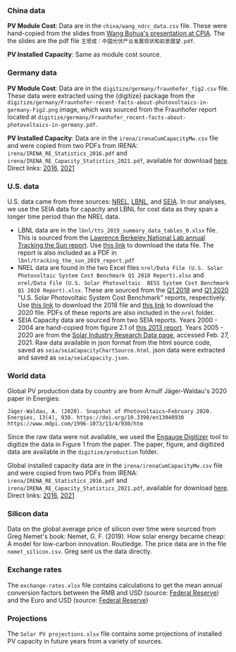 ### China data

**PV Module Cost**: Data are in the `china/wang_ndrc_data.csv` file. These were hand-copied from the slides from [Wang Bohua's presentation at CPIA](https://mp.weixin.qq.com/s/lU9TW6wEjR0Fe9cOYk221A). The the slides are the pdf file `王思成：中国光伏产业发展现状和前景展望.pdf`.

**PV Installed Capacity**: Same as module cost source.

### Germany data

**PV Module Cost**: Data are in the `digitize/germany/fraunhofer_fig2.csv` file. These data were extracted using the {digitize} package from the `digitize/germany/Fraunhofer-recent-facts-about-photovoltaics-in-germany-Fig2.png` image, which was sourced from the Fraunhofer report located at `digitize/germany/Fraunhofer_recent-facts-about-photovoltaics-in-germany.pdf`.

**PV Installed Capacity**: Data are in the `irena/irenaCumCapacityMw.csv` file and were copied from two PDFs from IRENA: `irena/IRENA_RE_Statistics_2016.pdf` and `irena/IRENA_RE_Capacity_Statistics_2021.pdf`, available for download [here](https://www.irena.org/Statistics/Download-Data). Direct links: [2016](https://www.irena.org/publications/2016/Jul/Renewable-Energy-Statistics-2016), [2021](https://www.irena.org/publications/2021/March/Renewable-Capacity-Statistics-2021)

### U.S. data

U.S. data came from three sources: [NREL](https://www.nrel.gov/), [LBNL](https://www.lbl.gov/), and [SEIA](https://www.seia.org/). In our analyses, we use the SEIA data for capacity and LBNL for cost data as they span a longer time period than the NREL data.

- LBNL data are in the `lbnl/tts_2019_summary_data_tables_0.xlsx` file. This is sourced from the [Lawrence Berkeley National Lab annual Tracking the Sun report](https://emp.lbl.gov/tracking-the-sun). Use [this link](https://emp.lbl.gov/sites/default/files/tts_2019_summary_data_tables_0.xlsx) to download the data file. The report is also included as a PDF in `lbnl/tracking_the_sun_2019_report.pdf`
- NREL data are found in the two Excel files `nrel/Data File (U.S. Solar Photovoltaic System Cost Benchmark Q1 2018 Report).xlsx` and `nrel/Data File (U.S. Solar Photovoltaic  BESS System Cost Benchmark Q1 2020 Report).xlsx`. These are sourced from the
[Q1 2018](https://data.nrel.gov/submissions/103) and [Q1 2020](https://data.nrel.gov/submissions/158) "U.S. Solar Photovoltaic System Cost Benchmark" reports, respectively. Use [this link](https://data.nrel.gov/system/files/103/Data%20File%20%28U.S.%20Solar%20Photovoltaic%20System%20Cost%20Benchmark%20Q1%202018%20Report%29.xlsx) to download the 2018 file and [this link](https://data.nrel.gov/system/files/158/Data%20File%20%28U.S.%20Solar%20Photovoltaic%20%20BESS%20System%20Cost%20Benchmark%20Q1%202020%20Report%29.xlsx) to download the 2020 file. PDFs of these reports are also included in the `nrel` folder.
- SEIA Capacity data are sourced from two SEIA reports. Years 2000 - 2004 are hand-copied from figure 2.1 of [this 2013 report](https://www.seia.org/research-resources/solar-market-insight-report-2013-year-review). Years 2005 - 2020 are from the [Solar Industry Research Data page](https://www.seia.org/solar-industry-research-data), accessed Feb. 27, 2021. Raw data available in json format from the html source code, saved as `seia/seiaCapacityChartSource.html`. json data were extracted and saved as `seia/seiaCapacity.json`.

### World data

Global PV production data by country are from Arnulf Jäger-Waldau's 2020 paper in Energies:

    Jäger-Waldau, A. (2020). Snapshot of Photovoltaics—February 2020.
    Energies, 13(4), 930. https://doi.org/10.3390/en13040930
    https://www.mdpi.com/1996-1073/13/4/930/htm

Since the raw data were not available, we used the [Engauge Digitizer](https://markummitchell.github.io/engauge-digitizer/) tool to digitize the data in Figure 1 from the paper. The paper, figure, and digitized data are available in the `digitize/production` folder.

Global installed capacity data are in the `irena/irenaCumCapacityMw.csv` file and were copied from two PDFs from IRENA: `irena/IRENA_RE_Statistics_2016.pdf` and `irena/IRENA_RE_Capacity_Statistics_2021.pdf`, available for download [here](https://www.irena.org/Statistics/Download-Data). Direct links: [2016](https://www.irena.org/publications/2016/Jul/Renewable-Energy-Statistics-2016), [2021](https://www.irena.org/publications/2021/March/Renewable-Capacity-Statistics-2021)

### Silicon data

Data on the global average price of silicon over time were sourced from Greg Nemet's book: Nemet, G. F. (2019). How solar energy became cheap: A model for low-carbon innovation. Routledge. The price data are in the file `nemet_silicon.csv`. Greg sent us the data directly.

### Exchange rates

The `exchange-rates.xlsx` file contains calculations to get the mean annual conversion factors between the RMB and USD (source: [Federal Reserve](https://www.federalreserve.gov/releases/h10/hist/dat00_ch.htm)) and the Euro and USD (source: [Federal Reserve](https://www.federalreserve.gov/releases/h10/hist/dat00_eu.htm))

### Projections

The `Solar PV projections.xlsx` file contains some projections of installed PV capacity in future years from a variety of sources.
